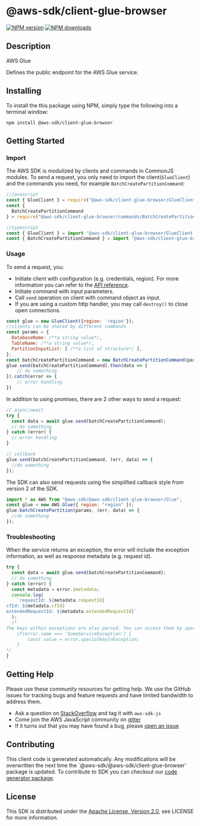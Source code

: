 # @aws-sdk/client-glue-browser

[![NPM version](https://img.shields.io/npm/v/@aws-sdk/client-glue-browser/preview.svg)](https://www.npmjs.com/package/@aws-sdk/client-glue-browser)
[![NPM downloads](https://img.shields.io/npm/dm/@aws-sdk/client-glue-browser.svg)](https://www.npmjs.com/package/@aws-sdk/client-glue-browser)

## Description

<fullname>AWS Glue</fullname> <p>Defines the public endpoint for the AWS Glue service.</p>

## Installing

To install the this package using NPM, simply type the following into a terminal window:

```
npm install @aws-sdk/client-glue-browser
```

## Getting Started

### Import

The AWS SDK is modulized by clients and commands in CommonJS modules. To send a request, you only need to import the client(`GlueClient`) and the commands you need, for example `BatchCreatePartitionCommand`:

```javascript
//javascript
const { GlueClient } = require("@aws-sdk/client-glue-browser/GlueClient");
const {
  BatchCreatePartitionCommand
} = require("@aws-sdk/client-glue-browser/commands/BatchCreatePartitionCommand");
```

```javascript
//typescript
const { GlueClient } = import '@aws-sdk/client-glue-browser/GlueClient';
const { BatchCreatePartitionCommand } = import '@aws-sdk/client-glue-browser/commands/BatchCreatePartitionCommand';
```

### Usage

To send a request, you:

- Initiate client with configuration (e.g. credentials, region). For more information you can refer to the [API reference][].
- Initiate command with input parameters.
- Call `send` operation on client with command object as input.
- If you are using a custom http handler, you may call `destroy()` to close open connections.

```javascript
const glue = new GlueClient({region: 'region'});
//clients can be shared by different commands
const params = {
  DatabaseName: /**a string value*/,
  TableName: /**a string value*/,
  PartitionInputList: [ /**a list of structure*/ ],
};
const batchCreatePartitionCommand = new BatchCreatePartitionCommand(params);
glue.send(batchCreatePartitionCommand).then(data => {
    // do something
}).catch(error => {
    // error handling
})
```

In addition to using promises, there are 2 other ways to send a request:

```javascript
// async/await
try {
  const data = await glue.send(batchCreatePartitionCommand);
  // do something
} catch (error) {
  // error handling
}
```

```javascript
// callback
glue.send(batchCreatePartitionCommand, (err, data) => {
  //do something
});
```

The SDK can also send requests using the simplified callback style from version 2 of the SDK.

```javascript
import * as AWS from "@aws-sdk/@aws-sdk/client-glue-browser/Glue";
const glue = new AWS.Glue({ region: "region" });
glue.batchCreatePartition(params, (err, data) => {
  //do something
});
```

### Troubleshooting

When the service returns an exception, the error will include the exception information, as well as response metadata (e.g. request id).

```javascript
try {
  const data = await glue.send(batchCreatePartitionCommand);
  // do something
} catch (error) {
  const metadata = error.$metadata;
  console.log(
    `requestId: ${metadata.requestId}
cfId: ${metadata.cfId}
extendedRequestId: ${metadata.extendedRequestId}`
  );
  /*
The keys within exceptions are also parsed. You can access them by specifying exception names:
    if(error.name === 'SomeServiceException') {
        const value = error.specialKeyInException;
    }
*/
}
```

## Getting Help

Please use these community resources for getting help. We use the GitHub issues for tracking bugs and feature requests and have limited bandwidth to address them.

- Ask a question on [StackOverflow](https://stackoverflow.com/questions/tagged/aws-sdk-js) and tag it with `aws-sdk-js`
- Come join the AWS JavaScript community on [gitter](https://gitter.im/aws/aws-sdk-js-v3)
- If it turns out that you may have found a bug, please [open an issue](https://github.com/aws/aws-sdk-js-v3/issues)

## Contributing

This client code is generated automatically. Any modifications will be overwritten the next time the `@aws-sdk/@aws-sdk/client-glue-browser' package is updated. To contribute to SDK you can checkout our [code generator package][].

## License

This SDK is distributed under the
[Apache License, Version 2.0](http://www.apache.org/licenses/LICENSE-2.0),
see LICENSE for more information.

[code generator package]: https://github.com/aws/aws-sdk-js-v3/tree/master/packages/service-types-generator
[api reference]: https://docs.aws.amazon.com/AWSJavaScriptSDK/latest/
